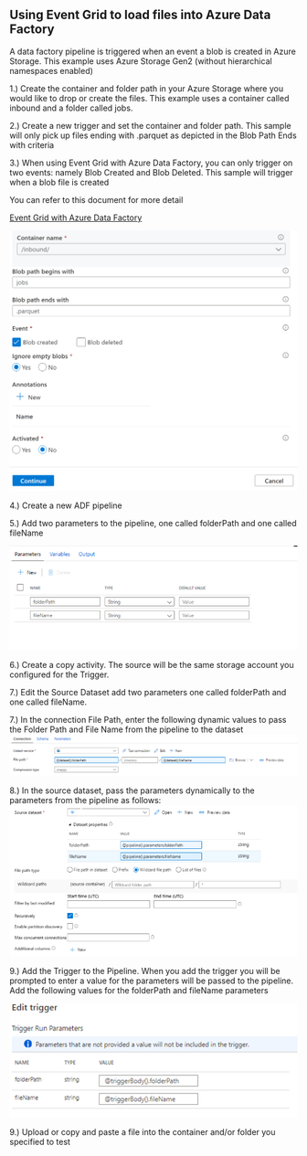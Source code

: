 ## Using Event Grid to load files into Azure Data Factory

A data factory pipeline is triggered when an event a blob is created in Azure Storage. This example uses Azure Storage Gen2 (without hierarchical namespaces enabled)

1.) Create the container and folder path in your Azure Storage where you would like to drop or create the files. This example uses a container called inbound and a folder called jobs.

2.) Create a new trigger and set the container and folder path. This sample will only pick up files ending with .parquet as depicted in the Blob Path Ends with criteria

3.) When using Event Grid with Azure Data Factory,  you can only trigger on two events: namely Blob Created and Blob Deleted.  This sample will trigger when a blob file is created

You can refer to this document for more detail

[Event Grid with Azure Data Factory](https://docs.microsoft.com/en-us/azure/data-factory/how-to-create-event-trigger)

<img src="https://github.com/kavarral/Images/blob/master/ADFTrigger.PNG?raw=true" />

4.) Create a new ADF pipeline

5.) Add two parameters to the pipeline, one called folderPath and one called fileName 

<img src="https://github.com/kavarral/Images/blob/master/EventGrid_PipelineParameters.PNG?raw=true" />

6.) Create a copy activity. The source will be the same storage account you configured for the Trigger.

7.) Edit the Source Dataset add two parameters one called folderPath and one called fileName.

7.) In the connection File Path, enter the following dynamic values to pass the Folder Path and File Name from the pipeline to the dataset
<img src="https://github.com/kavarral/Images/blob/master/EventGrid_Souce.PNG?raw=true" />

8.) In the source dataset, pass the parameters dynamically to the parameters from the pipeline as follows: 
<img src="https://github.com/kavarral/Images/blob/master/EventGrid_SouceDataset.PNG?raw=true" />

9.) Add the Trigger to the Pipeline. When you add the trigger you will be prompted to enter a value for the parameters will be passed to the pipeline. Add the following values for the folderPath and fileName parameters

<img src="https://github.com/kavarral/Images/blob/master/TriggerParameters.PNG?raw=true" />

9.) Upload or copy and paste a file into the container and/or folder you specified to test 



